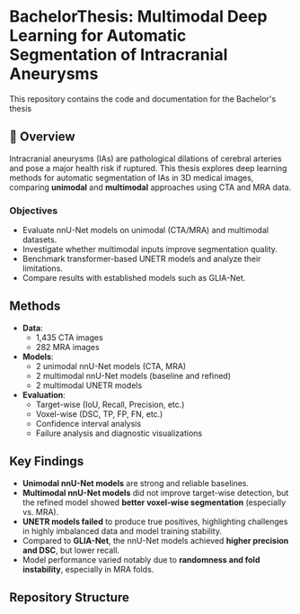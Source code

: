 # BachelorThesis: Multimodal Deep Learning for Automatic Segmentation of Intracranial Aneurysms

This repository contains the code and documentation for the Bachelor's thesis

## 📌 Overview

Intracranial aneurysms (IAs) are pathological dilations of cerebral arteries and pose a major health risk if ruptured. This thesis explores deep learning methods for automatic segmentation of IAs in 3D medical images, comparing **unimodal** and **multimodal** approaches using CTA and MRA data.

### Objectives

- Evaluate nnU-Net models on unimodal (CTA/MRA) and multimodal datasets.
- Investigate whether multimodal inputs improve segmentation quality.
- Benchmark transformer-based UNETR models and analyze their limitations.
- Compare results with established models such as GLIA-Net.

## Methods

- **Data**:
  - 1,435 CTA images
  - 282 MRA images
- **Models**:
  - 2 unimodal nnU-Net models (CTA, MRA)
  - 2 multimodal nnU-Net models (baseline and refined)
  - 2 multimodal UNETR models
- **Evaluation**:
  - Target-wise (IoU, Recall, Precision, etc.)
  - Voxel-wise (DSC, TP, FP, FN, etc.)
  - Confidence interval analysis
  - Failure analysis and diagnostic visualizations

## Key Findings

- **Unimodal nnU-Net models** are strong and reliable baselines.
- **Multimodal nnU-Net models** did not improve target-wise detection, but the refined model showed **better voxel-wise segmentation** (especially vs. MRA).
- **UNETR models failed** to produce true positives, highlighting challenges in highly imbalanced data and model training stability.
- Compared to **GLIA-Net**, the nnU-Net models achieved **higher precision and DSC**, but lower recall.
- Model performance varied notably due to **randomness and fold instability**, especially in MRA folds.

## Repository Structure

